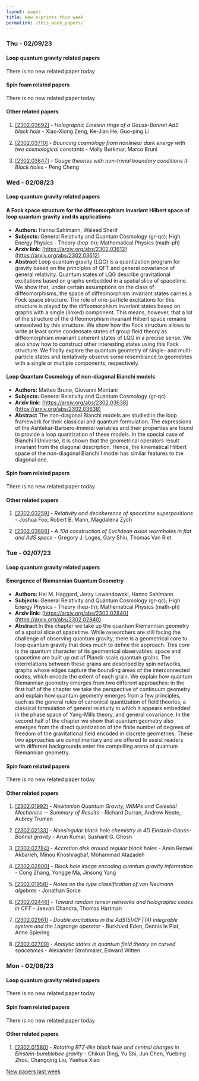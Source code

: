 ```yaml
---
layout: pages
title: New e-prints this week
permalink: /this_week_papers/
---
```




### Thu - 02/09/23

#### Loop quantum gravity related papers

There is no new related paper today 

#### Spin foam related papers

There is no new related paper today 



#### Other related papers

1. [[2302.03692]](https://arxiv.org/abs/2302.03692) - *Holographic Einstein rings of a Gauss-Bonnet AdS black hole* - Xiao-Xiong Zeng, Ke-Jian He, Guo-ping Li

1. [[2302.03710]](https://arxiv.org/abs/2302.03710) - *Bouncing cosmology from nonlinear dark energy with two cosmological  constants* - Molly Burkmar, Marco Bruni

1. [[2302.03847]](https://arxiv.org/abs/2302.03847) - *Gauge theories with non-trivial boundary conditions II: Black holes* - Peng Cheng



### Wed - 02/08/23

#### Loop quantum gravity related papers

#### **A Fock space structure for the diffeomorphism invariant Hilbert space of  loop quantum gravity and its applications**
 - **Authors:** Hanno Sahlmann, Waleed Sherif
 - **Subjects:** General Relativity and Quantum Cosmology (gr-qc); High Energy Physics - Theory (hep-th); Mathematical Physics (math-ph)
 - **Arxiv link:** [https://arxiv.org/abs/2302.03612](https://arxiv.org/abs/2302.03612)
 - **Abstract**
 Loop quantum gravity (LQG) is a quantization program for gravity based on the principles of QFT and general covariance of general relativity. Quantum states of LQG describe gravitational excitations based on graphs embedded in a spatial slice of spacetime. We show that, under certain assumptions on the class of diffeomorphisms, the space of diffeomorphism invariant states carries a Fock space structure. The role of one-particle excitations for this structure is played by the diffeomorphism invariant states based on graphs with a single (linked) component. This means, however, that a lot of the structure of the diffeomorphism invariant Hilbert space remains unresolved by this structure. We show how the Fock structure allows to write at least some condensate states of group field theory as diffeomorphism invariant coherent states of LQG in a precise sense. We also show how to construct other interesting states using this Fock structure. We finally explore the quantum geometry of single- and multi-particle states and tentatively observe some resemblance to geometries with a single or multiple components, respectively. 

#### **Loop Quantum Cosmology of non-diagonal Bianchi models**
 - **Authors:** Matteo Bruno, Giovanni Montani
 - **Subjects:** General Relativity and Quantum Cosmology (gr-qc)
 - **Arxiv link:** [https://arxiv.org/abs/2302.03638](https://arxiv.org/abs/2302.03638)
 - **Abstract**
 The non-diagonal Bianchi models are studied in the loop framework for their classical and quantum formulation. The expressions of the Ashtekar-Barbero-Immirzi variables and their properties are found to provide a loop quantization of these models. In the special case of Bianchi I Universe, it is shown that the geometrical operators result invariant from the diagonal description. Hence, the kinematical Hilbert space of the non-diagonal Bianchi I model has similar features to the diagonal one. 

#### Spin foam related papers

There is no new related paper today 



#### Other related papers

1. [[2302.03259]](https://arxiv.org/abs/2302.03259) - *Relativity and decoherence of spacetime superpositions* - Joshua Foo, Robert B. Mann, Magdalena Zych

1. [[2302.03688]](https://arxiv.org/abs/2302.03688) - *A 10d construction of Euclidean axion wormholes in flat and AdS space* - Gregory J. Loges, Gary Shiu, Thomas Van Riet



### Tue - 02/07/23

#### Loop quantum gravity related papers

#### **Emergence of Riemannian Quantum Geometry**
 - **Authors:** Hal M. Haggard, Jerzy Lewandowski, Hanno Sahlmann
 - **Subjects:** General Relativity and Quantum Cosmology (gr-qc); High Energy Physics - Theory (hep-th); Mathematical Physics (math-ph)
 - **Arxiv link:** [https://arxiv.org/abs/2302.02840](https://arxiv.org/abs/2302.02840)
 - **Abstract**
 In this chapter we take up the quantum Riemannian geometry of a spatial slice of spacetime. While researchers are still facing the challenge of observing quantum gravity, there is a geometrical core to loop quantum gravity that does much to define the approach. This core is the quantum character of its geometrical observables: space and spacetime are built up out of Planck-scale quantum grains. The interrelations between these grains are described by spin networks, graphs whose edges capture the bounding areas of the interconnected nodes, which encode the extent of each grain. We explain how quantum Riemannian geometry emerges from two different approaches: in the first half of the chapter we take the perspective of continuum geometry and explain how quantum geometry emerges from a few principles, such as the general rules of canonical quantization of field theories, a classical formulation of general relativity in which it appears embedded in the phase space of Yang-Mills theory, and general covariance. In the second half of the chapter we show that quantum geometry also emerges from the direct quantization of the finite number of degrees of freedom of the gravitational field encoded in discrete geometries. These two approaches are complimentary and are offered to assist readers with different backgrounds enter the compelling arena of quantum Riemannian geometry. 

#### Spin foam related papers

There is no new related paper today 



#### Other related papers

1. [[2302.01992]](https://arxiv.org/abs/2302.01992) - *Newtonion Quantum Gravity, WIMPs and Celestial Mechanics -- Summary of  Results* - Richard Durran, Andrew Neate, Aubrey Truman

1. [[2302.02133]](https://arxiv.org/abs/2302.02133) - *Nonsingular black hole chemistry in $4D$ Einstein-Gauss-Bonnet gravity* - Arun Kumar, Sushant G. Ghosh

1. [[2302.02784]](https://arxiv.org/abs/2302.02784) - *Accretion disk around regular black holes* - Amin Rezaei Akbarieh, Minou Khoshragbaf, Mohammad Atazadeh

1. [[2302.02800]](https://arxiv.org/abs/2302.02800) - *Black hole image encoding quantum gravity information* - Cong Zhang, Yongge Ma, Jinsong Yang

1. [[2302.01958]](https://arxiv.org/abs/2302.01958) - *Notes on the type classification of von Neumann algebras* - Jonathan Sorce

1. [[2302.02446]](https://arxiv.org/abs/2302.02446) - *Toward random tensor networks and holographic codes in CFT* - Jeevan Chandra, Thomas Hartman

1. [[2302.02961]](https://arxiv.org/abs/2302.02961) - *Double excitations in the AdS(5)/CFT(4) integrable system and the  Lagrange operator* - Burkhard Eden, Dennis le Plat, Anne Spiering

1. [[2302.02709]](https://arxiv.org/abs/2302.02709) - *Analytic states in quantum field theory on curved spacetimes* - Alexander Strohmaier, Edward Witten



### Mon - 02/06/23

#### Loop quantum gravity related papers

There is no new related paper today 

#### Spin foam related papers

There is no new related paper today 



#### Other related papers

1. [[2302.01580]](https://arxiv.org/abs/2302.01580) - *Rotating BTZ-like black hole and central charges in Einstein-bumblebee  gravity* - Chikun Ding, Yu Shi, Jun Chen, Yuebing Zhou, Changqing Liu, Yuehua Xiao






[New papers last week]({{site.url}}/archived/weekly/pre-prints/2023/02/06/archived_weekly_papers.html)